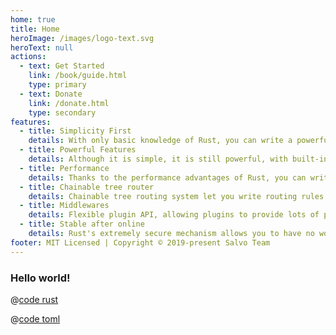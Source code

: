```yaml
---
home: true
title: Home
heroImage: /images/logo-text.svg
heroText: null
actions:
  - text: Get Started
    link: /book/guide.html
    type: primary
  - text: Donate
    link: /donate.html
    type: secondary
features:
  - title: Simplicity First
    details: With only basic knowledge of Rust, you can write a powerful and efficient server comparable to the development speed of some Go web server frameworks.
  - title: Powerful Features
    details: Although it is simple, it is still powerful, with built-in Multipart, OpenAPI，HTTP2/3, LetsEncrypt, extract data from request, etc., which can meet the needs of most business scenarios.
  - title: Performance
    details: Thanks to the performance advantages of Rust, you can write extremely high-performance server-side applications very easily.
  - title: Chainable tree router
    details: Chainable tree routing system let you write routing rules easily and chains. You can use regex to constraint parameters.
  - title: Middlewares
    details: Flexible plugin API, allowing plugins to provide lots of plug-and-play features for your site. 
  - title: Stable after online
    details: Rust's extremely secure mechanism allows you to have no worries after your website is online. You have more time to enjoy your life!
footer: MIT Licensed | Copyright © 2019-present Salvo Team
---
```


### Hello world!

<CodeGroup>
  <CodeGroupItem title="main.rs" active>
  
@[code rust](../codes/hello/src/main.rs)

  </CodeGroupItem>
  <CodeGroupItem title="Cargo.toml">
  
@[code toml](../codes/hello/Cargo.toml)

  </CodeGroupItem>
</CodeGroup>
